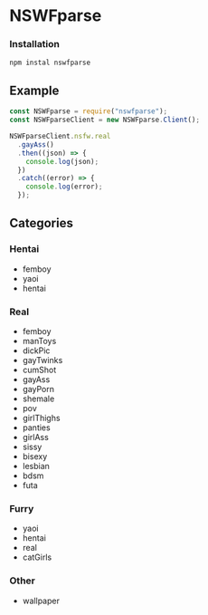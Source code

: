 ﻿# NSWFparse

### Installation

```shell
npm instal nswfparse
```

## Example

```js
const NSWFparse = require("nswfparse");
const NSWFparseClient = new NSWFparse.Client();

NSWFparseClient.nsfw.real
  .gayAss()
  .then((json) => {
    console.log(json);
  })
  .catch((error) => {
    console.log(error);
  });
```

## Categories

### Hentai

- femboy
- yaoi
- hentai

### Real

- femboy
- manToys
- dickPic
- gayTwinks
- cumShot
- gayAss
- gayPorn
- shemale
- pov
- girlThighs
- panties
- girlAss
- sissy
- bisexy
- lesbian
- bdsm
- futa

### Furry

- yaoi
- hentai
- real
- catGirls

### Other

- wallpaper
